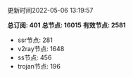 更新时间2022-05-06 13:19:57

**总订阅: 401**
**总节点: 16015**
**有效节点: 2581**
- ssr节点: 281
- v2ray节点: 1648
- ss节点: 456
- trojan节点: 196
